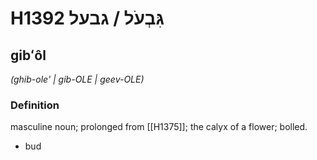 # H1392 גִּבְעֹל / גבעל

## gibʻôl

_(ghib-ole' | ɡib-OLE | ɡeev-OLE)_

### Definition

masculine noun; prolonged from [[H1375]]; the calyx of a flower; bolled.

- bud
